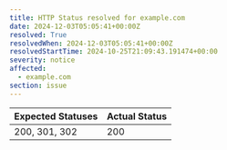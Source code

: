 ```yaml
---
title: HTTP Status resolved for example.com
date: 2024-12-03T05:05:41+00:00Z
resolved: True
resolvedWhen: 2024-12-03T05:05:41+00:00Z
resolvedStartTime: 2024-10-25T21:09:43.191474+00:00
severity: notice
affected:
  - example.com
section: issue
---
```


| Expected Statuses | Actual Status  |
|-------------------|----------------|
| 200, 301, 302 | 200 |
